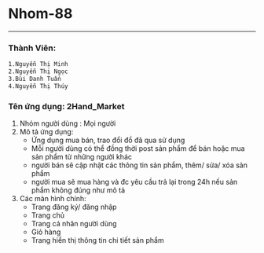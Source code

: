 # Nhom-88

---

### Thành   Viên:

```sh
1.Nguyễn Thị Minh
2.Nguyễn Thị Ngọc
3.Bùi Danh Tuấn
4.Nguyễn Thị Thúy
```

### Tên ứng dụng:  2Hand_Market

1.   Nhóm người dùng : Mọi người 
2.   Mô tả ứng dụng: 
        - Ứng dụng mua bán, trao đổi đồ đã qua sử dụng
        - Mỗi người dùng có thể đồng thời post sản phẩm để bán hoặc mua sản phẩm từ những người khác
        - người bán sẽ cập nhật các thông tin sản phẩm, thêm/ sửa/ xóa sản phẩm
        - người mua sẽ mua hàng và đc yêu cầu trả lại trong 24h nếu sản phẩm không đúng như mô tả
3.   Các màn hình chính:
        - Trang đăng ký/ đăng nhập
        - Trang chủ
        - Trang cá nhân người dùng
        - Giỏ hàng
        - Trang hiển thị thông tin chi tiết sản phẩm